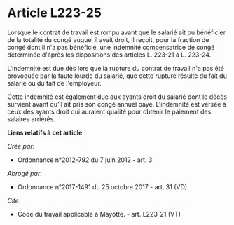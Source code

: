 # Article L223-25

Lorsque le contrat de travail est rompu avant que le salarié ait pu bénéficier de la totalité du congé auquel il avait droit,
il reçoit, pour la fraction de congé dont il n'a pas bénéficié, une indemnité compensatrice de congé déterminée d'après les
dispositions des articles L. 223-21 à L. 223-24. 

L'indemnité est due dès lors que la rupture du contrat de travail n'a pas été provoquée par la faute lourde du salarié, que
cette rupture résulte du fait du salarié ou du fait de l'employeur. 

Cette indemnité est également due aux ayants droit du salarié dont le décès survient avant qu'il ait pris son congé annuel
payé. L'indemnité est versée à ceux des ayants droit qui auraient qualité pour obtenir le paiement des salaires arriérés.

**Liens relatifs à cet article**

_Créé par_:

  - Ordonnance n°2012-792 du 7 juin 2012 - art. 3

_Abrogé par_:

  - Ordonnance n°2017-1491 du 25 octobre 2017 - art. 31 (VD)

_Cite_:

  - Code du travail applicable à Mayotte. - art. L223-21 (VT)
